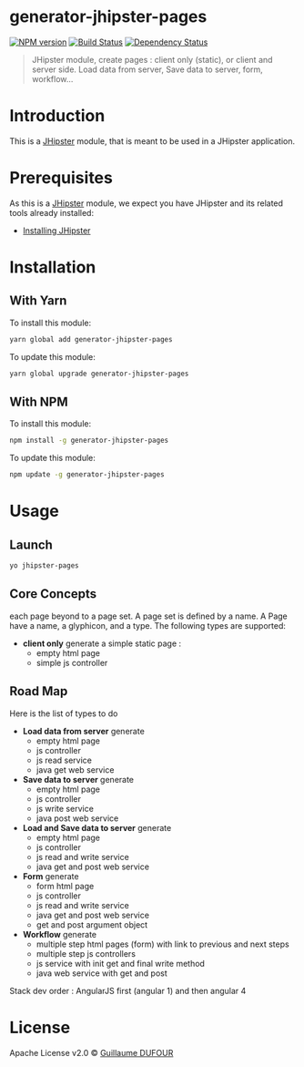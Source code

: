 # generator-jhipster-pages
[![NPM version][npm-image]][npm-url] [![Build Status][travis-image]][travis-url] [![Dependency Status][daviddm-image]][daviddm-url]
> JHipster module, create pages : client only (static), or client and server side. Load data from server, Save data to server, form, workflow...

# Introduction

This is a [JHipster](http://jhipster.github.io/) module, that is meant to be used in a JHipster application.

# Prerequisites

As this is a [JHipster](http://jhipster.github.io/) module, we expect you have JHipster and its related tools already installed:

- [Installing JHipster](https://jhipster.github.io/installation.html)

# Installation

## With Yarn

To install this module:

```bash
yarn global add generator-jhipster-pages
```

To update this module:

```bash
yarn global upgrade generator-jhipster-pages
```

## With NPM

To install this module:

```bash
npm install -g generator-jhipster-pages
```

To update this module:

```bash
npm update -g generator-jhipster-pages
```

# Usage

## Launch

```bash
yo jhipster-pages
```

## Core Concepts

each page beyond to a page set. A page set is defined by a name.
A Page have a name, a glyphicon, and a type.
The following types are supported:
- **client only** generate a simple static page :
    - empty html page
    - simple js controller

## Road Map

Here is the list of types to do
- **Load data from server** generate
    - empty html page
    - js controller
    - js read service
    - java get web service
- **Save data to server** generate
    - empty html page
    - js controller
    - js write service
    - java post web service
- **Load and Save data to server** generate
   - empty html page
   - js controller
   - js read and write service
   - java get and post web service
- **Form** generate 
   - form html page
   - js controller
   - js read and write service
   - java get and post web service
   - get and post argument object
- **Workflow** generate
    - multiple step html pages (form) with link to previous and next steps
    - multiple step js controllers
    - js service with init get and final write method
    - java web service with get and post
    
Stack dev order : AngularJS first (angular 1) and then angular 4


# License

Apache License v2.0 © [Guillaume DUFOUR]()


[npm-image]: https://img.shields.io/npm/v/generator-jhipster-pages.svg
[npm-url]: https://npmjs.org/package/generator-jhipster-pages
[travis-image]: https://travis-ci.org/Dufgui/generator-jhipster-pages.svg?branch=master
[travis-url]: https://travis-ci.org/Dufgui/generator-jhipster-pages
[daviddm-image]: https://david-dm.org/Dufgui/generator-jhipster-pages.svg?theme=shields.io
[daviddm-url]: https://david-dm.org/Dufgui/generator-jhipster-pages
